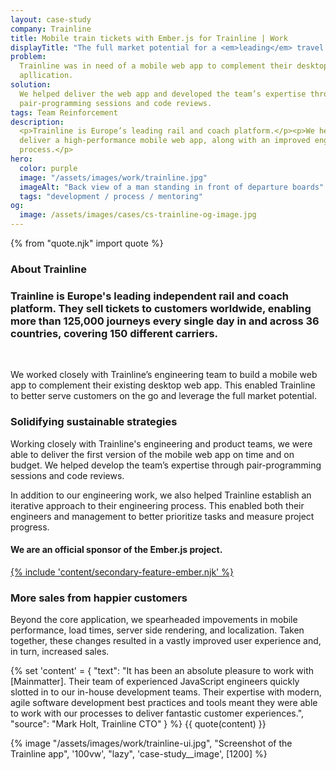 ```yaml
---
layout: case-study
company: Trainline
title: Mobile train tickets with Ember.js for Trainline | Work
displayTitle: "The full market potential for a <em>leading</em> travel platform"
problem:
  Trainline was in need of a mobile web app to complement their desktop
  apllication.
solution:
  We helped deliver the web app and developed the team’s expertise through
  pair-programming sessions and code reviews.
tags: Team Reinforcement
description:
  <p>Trainline is Europe’s leading rail and coach platform.</p><p>We helped them
  deliver a high-performance mobile web app, along with an improved engineering
  process.</p>
hero:
  color: purple
  image: "/assets/images/work/trainline.jpg"
  imageAlt: "Back view of a man standing in front of departure boards"
  tags: "development / process / mentoring"
og:
  image: /assets/images/cases/cs-trainline-og-image.jpg
---
```


{% from "quote.njk" import quote %}

<div class="case-study__section">
  <h3 class="case-study__heading">About Trainline</h3>
  <div class="case-study__text">
    <h3 class="h4">Trainline is Europe's leading independent rail and coach platform. They sell tickets to customers worldwide, enabling more than 125,000 journeys every single day in and across 36 countries, covering 150 different carriers.</h3><br>
    <p>We worked closely with Trainline’s engineering team to build a mobile web app to complement their existing desktop web app. This enabled Trainline to better serve customers on the go and leverage the full market potential.</p>
  </div>
</div>

<div class="case-study__section">
  <h3 class="case-study__heading">Solidifying sustainable strategies</h3>
  <div class="case-study__text">
    <p>Working closely with Trainline's engineering and product teams, we were able to deliver the first version of the mobile web app on time and on budget. We helped develop the team’s expertise through pair-programming sessions and code reviews.</p>
    <p>In addition to our engineering work, we also helped Trainline establish an iterative approach to their engineering process. This enabled both their engineers and management to better prioritize tasks and measure project progress.</p>
  </div>
</div>

 <div class="split-content">
 <a href="https://emberjs.com/sponsors/" class="split-content__link"></a>
    <div class="split-content__wrapper">
        <div class="split-content__content">
          <h4>We are an official sponsor of the Ember.js project.</h4>
        </div>
        <div class="split-content__feature">
          <a href="https://emberjs.com/sponsors/" class="btn-secondary h4 mt-2">
          {% include 'content/secondary-feature-ember.njk' %}
          </a>
        </div>
      </div>
    </div>

<div class="case-study__section">
  <h3 class="case-study__heading">More sales from happier customers</h3>
  <div class="case-study__text">
    <p>Beyond the core application, we spearheaded impovements in mobile performance, load times, server side rendering, and localization. Taken together, these changes resulted in a vastly improved user experience and, in turn, increased sales.</p>
  </div>
</div>

{% set 'content' = {
  "text": "It has been an absolute pleasure to work with [Mainmatter]. Their team of experienced JavaScript engineers quickly slotted in to our in-house development teams. Their expertise with modern, agile software development best practices and tools meant they were able to work with our processes to deliver fantastic customer experiences.",
  "source": "Mark Holt, Trainline CTO"
} %} {{ quote(content) }}

<div class="case-study__image-wrapper">
  {% image "/assets/images/work/trainline-ui.jpg", "Screenshot of the Trainline app", '100vw', "lazy", 'case-study__image', [1200] %}
</div>
